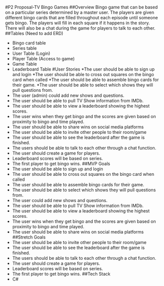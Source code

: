 #P2 Proposal-TV Bingo Games
##Overview
Bingo game that can be based on a particular series determined by a master user. The players are given different bingo cards that are filled throughout each episode until someone gets bingo. The players will fill in each square if it happens in the story. There will also be a chat during the game for players to talk to each other.
##Tables (Need to add ERD)
* Bingo card table
* Series table
* User Table (Login)
* Player Table (Access to game)
* Game Table
* Leaderboard Table
#User Stories
*The user should be able to sign up and login 
*The user should be able to cross out squares on the bingo card when called
*The user should be able to assemble bingo cards for their game.
*The user should be able to select which shows they will pull questions from.
* The user (admin) could add new shows and questions.
* The user should be able to pull TV Show information from IMDb. 
* The user should be able to view a leaderboard showing the highest scores.
* The user wins when they get bingo and the scores are given based on proximity to bingo and time played.
* The user should be able to share wins on social media platforms
* The user should be able to invite other people to their room/game
* The user should be able to see the leaderboard after the game is finished.
* The users should be able to talk to each other through a chat function.
* The user should create a game for players.
* Leaderboard scores will be based on series.
* The first player to get bingo wins.
##MVP Goals
* The user should be able to sign up and login 
* The user should be able to cross out squares on the bingo card when called
* The user should be able to assemble bingo cards for their game.
* The user should be able to select which shows they will pull questions from.
* The user could add new shows and questions.
* The user should be able to pull TV Show information from IMDb. 
* The user should be able to view a leaderboard showing the highest scores.
* The user wins when they get bingo and the scores are given based on proximity to bingo and time played.
* The user should be able to share wins on social media platforms
##Stretch Goals
* The user should be able to invite other people to their room/game
* The user should be able to see the leaderboard after the game is finished.
* The users should be able to talk to each other through a chat function.
* The user should create a game for players.
* Leaderboard scores will be based on series.
* The first player to get bingo wins.
##Tech Stack
* C#
